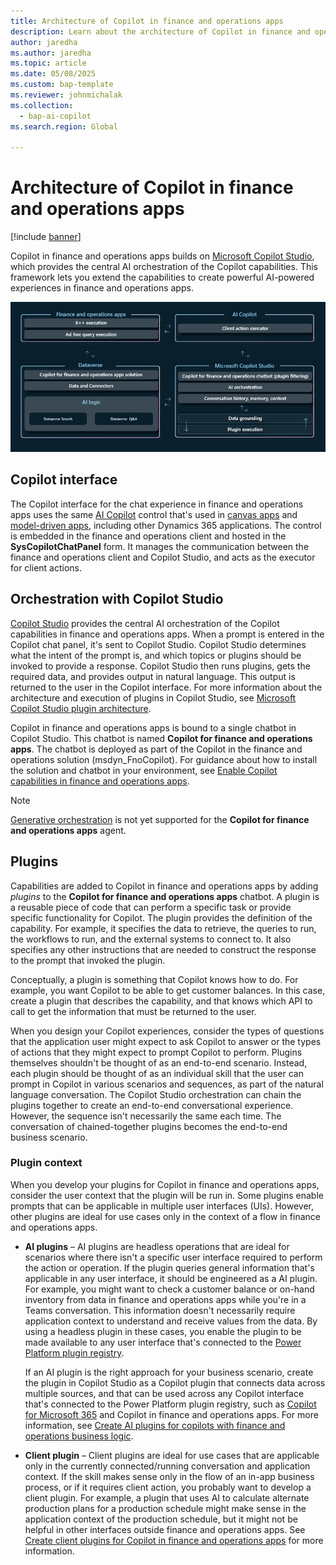 ```yaml
---
title: Architecture of Copilot in finance and operations apps
description: Learn about the architecture of Copilot in finance and operations apps, including overviews of the Copilot interface and plugins.
author: jaredha
ms.author: jaredha
ms.topic: article
ms.date: 05/08/2025
ms.custom: bap-template
ms.reviewer: johnmichalak
ms.collection:
  - bap-ai-copilot
ms.search.region: Global

---
```


# Architecture of Copilot in finance and operations apps

[!include [banner](../includes/banner.md)]

Copilot in finance and operations apps builds on [Microsoft Copilot Studio](/microsoft-copilot-studio/fundamentals-what-is-copilot-studio), which provides the central AI orchestration of the Copilot capabilities. This framework lets you extend the capabilities to create powerful AI-powered experiences in finance and operations apps. 

<img alt="Diagram that shows the architecture of Copilot in finance and operations apps." src="../media/Copilot-architecture.png">

## Copilot interface

The Copilot interface for the chat experience in finance and operations apps uses the same [AI Copilot](/power-apps/maker/canvas-apps/ai-overview) control that's used in [canvas apps](/power-apps/maker/canvas-apps/add-ai-copilot) and [model-driven apps](/power-apps/maker/model-driven-apps/add-ai-copilot), including other Dynamics 365 applications. The control is embedded in the finance and operations client and hosted in the **SysCopilotChatPanel** form. It manages the communication between the finance and operations client and Copilot Studio, and acts as the executor for client actions.

## Orchestration with Copilot Studio

[Copilot Studio](/microsoft-copilot-studio/fundamentals-what-is-copilot-studio) provides the central AI orchestration of the Copilot capabilities in finance and operations apps. When a prompt is entered in the Copilot chat panel, it's sent to Copilot Studio. Copilot Studio determines what the intent of the prompt is, and which topics or plugins should be invoked to provide a response. Copilot Studio then runs plugins, gets the required data, and provides output in natural language. This output is returned to the user in the Copilot interface. For more information about the architecture and execution of plugins in Copilot Studio, see [Microsoft Copilot Studio plugin architecture](/microsoft-copilot-studio/copilot-plugins-architecture).

Copilot in finance and operations apps is bound to a single chatbot in Copilot Studio. This chatbot is named **Copilot for finance and operations apps**. The chatbot is deployed as part of the Copilot in the finance and operations solution (msdyn\_FnoCopilot). For guidance about how to install the solution and chatbot in your environment, see [Enable Copilot capabilities in finance and operations apps](enable-copilot.md).

> [!NOTE]
> [Generative orchestration](https://learn.microsoft.com/microsoft-copilot-studio/advanced-generative-actions) is not yet supported for the **Copilot for finance and operations apps** agent.

## Plugins

Capabilities are added to Copilot in finance and operations apps by adding *plugins* to the **Copilot for finance and operations apps** chatbot. A plugin is a reusable piece of code that can perform a specific task or provide specific functionality for Copilot. The plugin provides the definition of the capability. For example, it specifies the data to retrieve, the queries to run, the workflows to run, and the external systems to connect to. It also specifies any other instructions that are needed to construct the response to the prompt that invoked the plugin. 

Conceptually, a plugin is something that Copilot knows how to do. For example, you want Copilot to be able to get customer balances. In this case, create a plugin that describes the capability, and that knows which API to call to get the information that must be returned to the user.

When you design your Copilot experiences, consider the types of questions that the application user might expect to ask Copilot to answer or the types of actions that they might expect to prompt Copilot to perform. Plugins themselves shouldn't be thought of as an end-to-end scenario. Instead, each plugin should be thought of as an individual skill that the user can prompt in Copilot in various scenarios and sequences, as part of the natural language conversation. The Copilot Studio orchestration can chain the plugins together to create an end-to-end conversational experience. However, the sequence isn't necessarily the same each time. The conversation of chained-together plugins becomes the end-to-end business scenario.

### Plugin context

When you develop your plugins for Copilot in finance and operations apps, consider the user context that the plugin will be run in. Some plugins enable prompts that can be applicable in multiple user interfaces (UIs). However, other plugins are ideal for use cases only in the context of a flow in finance and operations apps.

- **AI plugins** – AI plugins are headless operations that are ideal for scenarios where there isn't a specific user interface required to perform the action or operation. If the plugin queries general information that's applicable in any user interface, it should be engineered as a AI plugin. For example, you might want to check a customer balance or on-hand inventory from data in finance and operations apps while you're in a Teams conversation. This information doesn't necessarily require application context to understand and receive values from the data. By using a headless plugin in these cases, you enable the plugin to be made available to any user interface that's connected to the [Power Platform plugin registry](/microsoft-copilot-studio/copilot-plugins-architecture#business-applications-and-power-platform-plugin-registry).

    If an AI plugin is the right approach for your business scenario, create the plugin in Copilot Studio as a Copilot plugin that connects data across multiple sources, and that can be used across any Copilot interface that's connected to the Power Platform plugin registry, such as [Copilot for Microsoft 365](https://www.microsoft.com/microsoft-365/copilot-for-work) and Copilot in finance and operations apps. For more information, see [Create AI plugins for copilots with finance and operations business logic](copilot-ai-plugins.md).

- **Client plugin** – Client plugins are ideal for use cases that are applicable only in the currently connected/running conversation and application context. If the skill makes sense only in the flow of an in-app business process, or if it requires client action, you probably want to develop a client plugin. For example, a plugin that uses AI to calculate alternate production plans for a production schedule might make sense in the application context of the production schedule, but it might not be helpful in other interfaces outside finance and operations apps. See [Create client plugins for Copilot in finance and operations apps](copilot-client-plugins.md) for more information.
